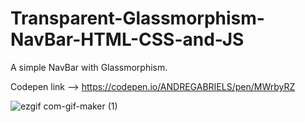 # Transparent-Glassmorphism-NavBar-HTML-CSS-and-JS
A simple NavBar with Glassmorphism.  
 
Codepen link --> https://codepen.io/ANDREGABRIELS/pen/MWrbyRZ

![ezgif com-gif-maker (1)](https://user-images.githubusercontent.com/60861872/159612526-852126e6-cdce-438c-b69b-a564666f20f7.gif)
